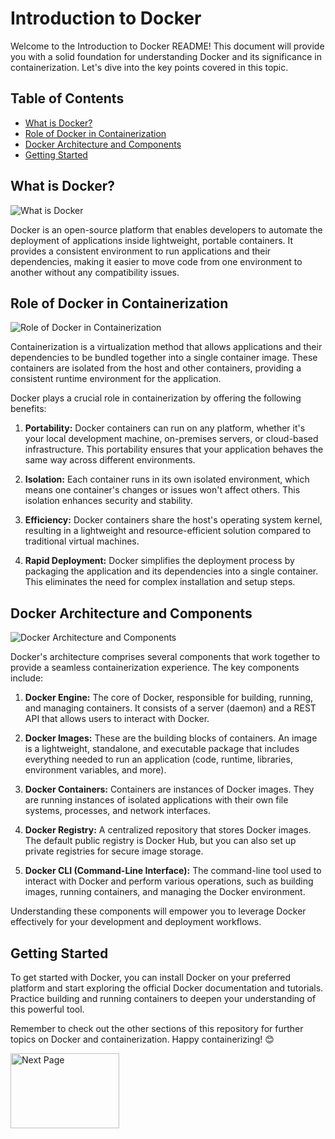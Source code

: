 # Introduction to Docker

Welcome to the Introduction to Docker README! This document will provide you with a solid foundation for understanding Docker and its significance in containerization. Let's dive into the key points covered in this topic.

## Table of Contents

- [What is Docker?](#what-is-docker)
- [Role of Docker in Containerization](#role-of-docker-in-containerization)
- [Docker Architecture and Components](#docker-architecture-and-components)
- [Getting Started](#getting-started)

## What is Docker?

![What is Docker](https://github.com/myaashoolab/Learning-Path/blob/6d95e6197896c12f5de5cee3d1c0c3f2efdc1471/DevOps-Basic-Learning-Path/Docker-Basic-to-Advanced-Learning-Path/Introduction-to-Docker/Images/image_search_1690750304416.gif)

Docker is an open-source platform that enables developers to automate the deployment of applications inside lightweight, portable containers. It provides a consistent environment to run applications and their dependencies, making it easier to move code from one environment to another without any compatibility issues.

## Role of Docker in Containerization

![Role of Docker in Containerization](https://github.com/myaashoolab/Learning-Path/blob/00917a6d09ad135046bfcc101f7bf0cfe78ccb7e/DevOps-Basic-Learning-Path/Docker-Basic-to-Advanced-Learning-Path/Introduction-to-Docker/Images/image_search_1690750356729.png)

Containerization is a virtualization method that allows applications and their dependencies to be bundled together into a single container image. These containers are isolated from the host and other containers, providing a consistent runtime environment for the application.

Docker plays a crucial role in containerization by offering the following benefits:

1. **Portability:** Docker containers can run on any platform, whether it's your local development machine, on-premises servers, or cloud-based infrastructure. This portability ensures that your application behaves the same way across different environments.

2. **Isolation:** Each container runs in its own isolated environment, which means one container's changes or issues won't affect others. This isolation enhances security and stability.

3. **Efficiency:** Docker containers share the host's operating system kernel, resulting in a lightweight and resource-efficient solution compared to traditional virtual machines.

4. **Rapid Deployment:** Docker simplifies the deployment process by packaging the application and its dependencies into a single container. This eliminates the need for complex installation and setup steps.

## Docker Architecture and Components

![Docker Architecture and Components](https://github.com/myaashoolab/Learning-Path/blob/00917a6d09ad135046bfcc101f7bf0cfe78ccb7e/DevOps-Basic-Learning-Path/Docker-Basic-to-Advanced-Learning-Path/Introduction-to-Docker/Images/image_search_1690750492366.png)

Docker's architecture comprises several components that work together to provide a seamless containerization experience. The key components include:

1. **Docker Engine:** The core of Docker, responsible for building, running, and managing containers. It consists of a server (daemon) and a REST API that allows users to interact with Docker.

2. **Docker Images:** These are the building blocks of containers. An image is a lightweight, standalone, and executable package that includes everything needed to run an application (code, runtime, libraries, environment variables, and more).

3. **Docker Containers:** Containers are instances of Docker images. They are running instances of isolated applications with their own file systems, processes, and network interfaces.

4. **Docker Registry:** A centralized repository that stores Docker images. The default public registry is Docker Hub, but you can also set up private registries for secure image storage.

5. **Docker CLI (Command-Line Interface):** The command-line tool used to interact with Docker and perform various operations, such as building images, running containers, and managing the Docker environment.

Understanding these components will empower you to leverage Docker effectively for your development and deployment workflows.

## Getting Started

To get started with Docker, you can install Docker on your preferred platform and start exploring the official Docker documentation and tutorials. Practice building and running containers to deepen your understanding of this powerful tool.

Remember to check out the other sections of this repository for further topics on Docker and containerization. Happy containerizing! 😊

<a href="https://github.com/myaashoolab/Learning-Path/tree/27164d3416662b2f33a7d1616fc6cdcafe53c3f9/DevOps-Basic-Learning-Path/Docker-Basic-to-Advanced-Learning-Path" target="_blank"><img src="https://github.com/myaashoolab/Learning-Path/blob/27164d3416662b2f33a7d1616fc6cdcafe53c3f9/DevOps-Basic-Learning-Path/Docker-Basic-to-Advanced-Learning-Path/Introduction-to-Docker/Images/image_search_1690752299026.png" alt="Next Page" height="120" width="174"></a>

